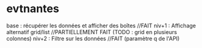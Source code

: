 # evtnantes

base : récupérer les données et afficher des boîtes //FAIT
niv+1 : Affichage alternatif grid/list //PARTIELLEMENT FAIT (TODO : grid en plusieurs colonnes)
niv+2 : Filtre sur les données //FAIT (paramètre q de l'API)
